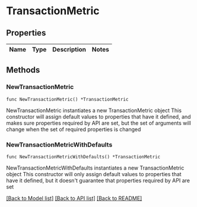 # TransactionMetric

## Properties

Name | Type | Description | Notes
------------ | ------------- | ------------- | -------------

## Methods

### NewTransactionMetric

`func NewTransactionMetric() *TransactionMetric`

NewTransactionMetric instantiates a new TransactionMetric object
This constructor will assign default values to properties that have it defined,
and makes sure properties required by API are set, but the set of arguments
will change when the set of required properties is changed

### NewTransactionMetricWithDefaults

`func NewTransactionMetricWithDefaults() *TransactionMetric`

NewTransactionMetricWithDefaults instantiates a new TransactionMetric object
This constructor will only assign default values to properties that have it defined,
but it doesn't guarantee that properties required by API are set


[[Back to Model list]](../README.md#documentation-for-models) [[Back to API list]](../README.md#documentation-for-api-endpoints) [[Back to README]](../README.md)


